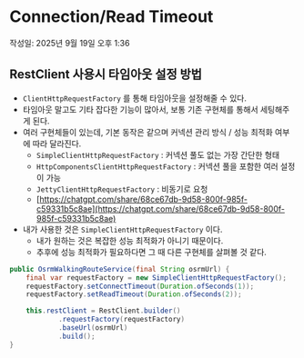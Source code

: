 # Connection/Read Timeout

작성일: 2025년 9월 19일 오후 1:36

## RestClient 사용시 타임아웃 설정 방법

- `ClientHttpRequestFactory` 를 통해 타임아웃을 설정해줄 수 있다.
- 타임아웃 말고도 기타 잡다한 기능이 많아서, 보통 기존 구현체를 통해서 세팅해주게 된다.
- 여러 구현체들이 있는데, 기본 동작은 같으며 커넥션 관리 방식 / 성능 최적화 여부에 따라 달라진다.
    - `SimpleClientHttpRequestFactory` : 커넥션 풀도 없는 가장 간단한 형태
    - `HttpComponentsClientHttpRequestFactory` : 커넥션 풀을 포함한 여러 설정이 가능
    - `JettyClientHttpRequestFactory` : 비동기로 요청
    - [https://chatgpt.com/share/68ce67db-9d58-800f-985f-c59331b5c8ae](https://chatgpt.com/share/68ce67db-9d58-800f-985f-c59331b5c8ae)
- 내가 사용한 것은 `SimpleClientHttpRequestFactory` 이다.
    - 내가 원하는 것은 복잡한 성능 최적화가 아니기 때문이다.
    - 추후에 성능 최적화가 필요하다면 그 때 다른 구현체를 살펴볼 것 같다.

```java
public OsrmWalkingRouteService(final String osrmUrl) {
    final var requestFactory = new SimpleClientHttpRequestFactory();
    requestFactory.setConnectTimeout(Duration.ofSeconds(1));
    requestFactory.setReadTimeout(Duration.ofSeconds(2));

    this.restClient = RestClient.builder()
            .requestFactory(requestFactory)
            .baseUrl(osrmUrl)
            .build();
}
```